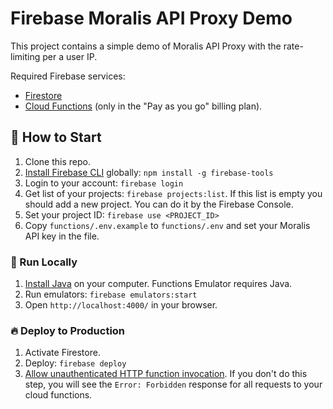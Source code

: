 # Firebase Moralis API Proxy Demo

This project contains a simple demo of Moralis API Proxy with the rate-limiting per a user IP.

Required Firebase services:

- [Firestore](https://firebase.google.com/docs/firestore)
- [Cloud Functions](https://firebase.google.com/docs/functions) (only in the "Pay as you go" billing plan).

## 🚀 How to Start

1. Clone this repo.
2. [Install Firebase CLI](https://firebase.google.com/docs/cli) globally: `npm install -g firebase-tools`
3. Login to your account: `firebase login`
4. Get list of your projects: `firebase projects:list`. If this list is empty you should add a new project. You can do it by the Firebase Console.
5. Set your project ID: `firebase use <PROJECT_ID>`
6. Copy `functions/.env.example` to `functions/.env` and set your Moralis API key in the file.

### 🔌 Run Locally

1. [Install Java](https://www.oracle.com/java/technologies/javase/jdk18-archive-downloads.html) on your computer. Functions Emulator requires Java.
2. Run emulators: `firebase emulators:start`
3. Open `http://localhost:4000/` in your browser.

### 🔥 Deploy to Production

1. Activate Firestore.
1. Deploy: `firebase deploy`
2. [Allow unauthenticated HTTP function invocation](https://cloud.google.com/functions/docs/securing/managing-access-iam#allowing_unauthenticated_http_function_invocation). If you don't do this step, you will see the `Error: Forbidden` response for all requests to your cloud functions.
